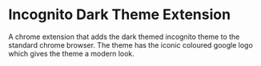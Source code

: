 # Incognito Dark Theme Extension
A chrome extension that adds the dark themed incognito theme to the standard chrome browser. The theme has the iconic coloured google logo which gives the theme a modern look.
